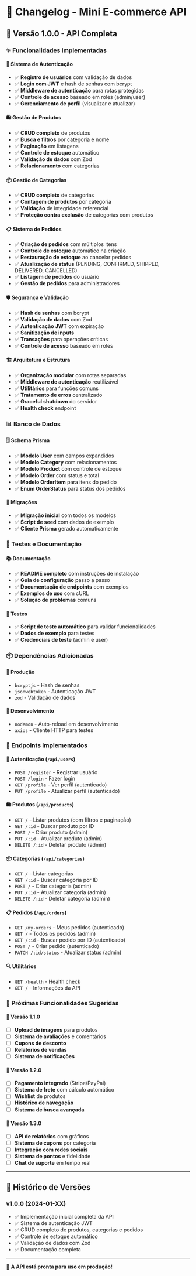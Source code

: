 # 📝 Changelog - Mini E-commerce API

## 🚀 Versão 1.0.0 - API Completa

### ✨ Funcionalidades Implementadas

#### 🔐 Sistema de Autenticação
- ✅ **Registro de usuários** com validação de dados
- ✅ **Login com JWT** e hash de senhas com bcrypt
- ✅ **Middleware de autenticação** para rotas protegidas
- ✅ **Controle de acesso** baseado em roles (admin/user)
- ✅ **Gerenciamento de perfil** (visualizar e atualizar)

#### 🛍️ Gestão de Produtos
- ✅ **CRUD completo** de produtos
- ✅ **Busca e filtros** por categoria e nome
- ✅ **Paginação** em listagens
- ✅ **Controle de estoque** automático
- ✅ **Validação de dados** com Zod
- ✅ **Relacionamento** com categorias

#### 📦 Gestão de Categorias
- ✅ **CRUD completo** de categorias
- ✅ **Contagem de produtos** por categoria
- ✅ **Validação** de integridade referencial
- ✅ **Proteção contra exclusão** de categorias com produtos

#### 📋 Sistema de Pedidos
- ✅ **Criação de pedidos** com múltiplos itens
- ✅ **Controle de estoque** automático na criação
- ✅ **Restauração de estoque** ao cancelar pedidos
- ✅ **Atualização de status** (PENDING, CONFIRMED, SHIPPED, DELIVERED, CANCELLED)
- ✅ **Listagem de pedidos** do usuário
- ✅ **Gestão de pedidos** para administradores

#### 🛡️ Segurança e Validação
- ✅ **Hash de senhas** com bcrypt
- ✅ **Validação de dados** com Zod
- ✅ **Autenticação JWT** com expiração
- ✅ **Sanitização de inputs**
- ✅ **Transações** para operações críticas
- ✅ **Controle de acesso** baseado em roles

#### 🏗️ Arquitetura e Estrutura
- ✅ **Organização modular** com rotas separadas
- ✅ **Middleware de autenticação** reutilizável
- ✅ **Utilitários** para funções comuns
- ✅ **Tratamento de erros** centralizado
- ✅ **Graceful shutdown** do servidor
- ✅ **Health check** endpoint

### 📊 Banco de Dados

#### 🗄️ Schema Prisma
- ✅ **Modelo User** com campos expandidos
- ✅ **Modelo Category** com relacionamentos
- ✅ **Modelo Product** com controle de estoque
- ✅ **Modelo Order** com status e total
- ✅ **Modelo OrderItem** para itens do pedido
- ✅ **Enum OrderStatus** para status dos pedidos

#### 🔄 Migrações
- ✅ **Migração inicial** com todos os modelos
- ✅ **Script de seed** com dados de exemplo
- ✅ **Cliente Prisma** gerado automaticamente

### 🧪 Testes e Documentação

#### 📚 Documentação
- ✅ **README completo** com instruções de instalação
- ✅ **Guia de configuração** passo a passo
- ✅ **Documentação de endpoints** com exemplos
- ✅ **Exemplos de uso** com cURL
- ✅ **Solução de problemas** comuns

#### 🧪 Testes
- ✅ **Script de teste automático** para validar funcionalidades
- ✅ **Dados de exemplo** para testes
- ✅ **Credenciais de teste** (admin e user)

### 📦 Dependências Adicionadas

#### 🔧 Produção
- `bcryptjs` - Hash de senhas
- `jsonwebtoken` - Autenticação JWT
- `zod` - Validação de dados

#### 🧪 Desenvolvimento
- `nodemon` - Auto-reload em desenvolvimento
- `axios` - Cliente HTTP para testes

### 🎯 Endpoints Implementados

#### 🔐 Autenticação (`/api/users`)
- `POST /register` - Registrar usuário
- `POST /login` - Fazer login
- `GET /profile` - Ver perfil (autenticado)
- `PUT /profile` - Atualizar perfil (autenticado)

#### 🛍️ Produtos (`/api/products`)
- `GET /` - Listar produtos (com filtros e paginação)
- `GET /:id` - Buscar produto por ID
- `POST /` - Criar produto (admin)
- `PUT /:id` - Atualizar produto (admin)
- `DELETE /:id` - Deletar produto (admin)

#### 📦 Categorias (`/api/categories`)
- `GET /` - Listar categorias
- `GET /:id` - Buscar categoria por ID
- `POST /` - Criar categoria (admin)
- `PUT /:id` - Atualizar categoria (admin)
- `DELETE /:id` - Deletar categoria (admin)

#### 📋 Pedidos (`/api/orders`)
- `GET /my-orders` - Meus pedidos (autenticado)
- `GET /` - Todos os pedidos (admin)
- `GET /:id` - Buscar pedido por ID (autenticado)
- `POST /` - Criar pedido (autenticado)
- `PATCH /:id/status` - Atualizar status (admin)

#### 🔍 Utilitários
- `GET /health` - Health check
- `GET /` - Informações da API

### 🚀 Próximas Funcionalidades Sugeridas

#### 🔄 Versão 1.1.0
- [ ] **Upload de imagens** para produtos
- [ ] **Sistema de avaliações** e comentários
- [ ] **Cupons de desconto**
- [ ] **Relatórios de vendas**
- [ ] **Sistema de notificações**

#### 🔄 Versão 1.2.0
- [ ] **Pagamento integrado** (Stripe/PayPal)
- [ ] **Sistema de frete** com cálculo automático
- [ ] **Wishlist** de produtos
- [ ] **Histórico de navegação**
- [ ] **Sistema de busca avançada**

#### 🔄 Versão 1.3.0
- [ ] **API de relatórios** com gráficos
- [ ] **Sistema de cupons** por categoria
- [ ] **Integração com redes sociais**
- [ ] **Sistema de pontos** e fidelidade
- [ ] **Chat de suporte** em tempo real

---

## 📅 Histórico de Versões

### v1.0.0 (2024-01-XX)
- ✅ Implementação inicial completa da API
- ✅ Sistema de autenticação JWT
- ✅ CRUD completo de produtos, categorias e pedidos
- ✅ Controle de estoque automático
- ✅ Validação de dados com Zod
- ✅ Documentação completa

---

🎉 **A API está pronta para uso em produção!** 